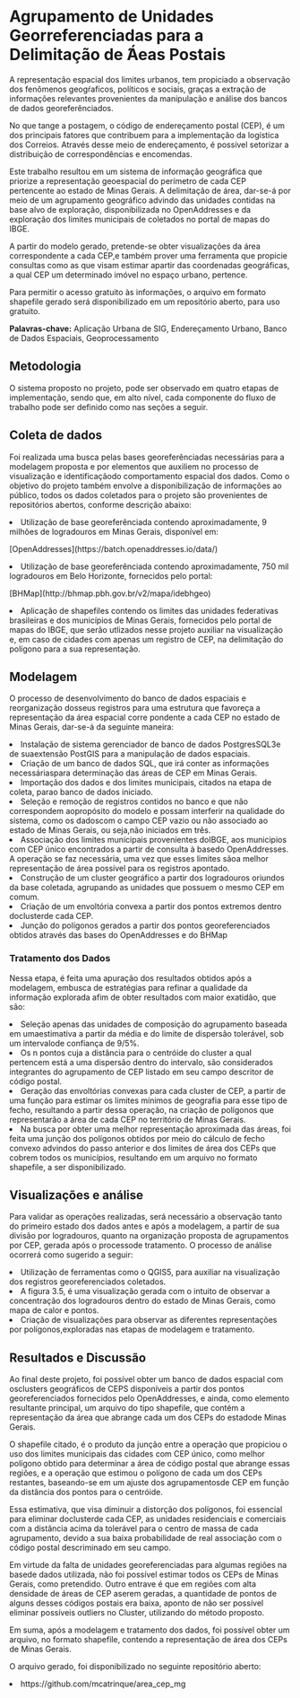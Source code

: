 # Agrupamento de Unidades Georreferenciadas para  a Delimitação de  ́Áeas Postais
<p> A representação espacial dos limites urbanos, tem propiciado a observação dos fenômenos geogŕaficos, políticos e sociais, graças a extração de informações relevantes provenientes da manipulação e análise dos bancos de dados georeferênciados. </p>

<p> No que tange a postagem, o código de endereçamento postal (CEP), é um dos principais fatores que contribuem para a implementação da logística dos Correios. Através desse meio de endereçamento, é possivel setorizar a distribuição de correspondências e encomendas. </p>

<p> Este trabalho resultou em um sistema de informação geográfica que priorize a representação geoespacial do perímetro de cada CEP pertencente ao estado de Minas Gerais. A delimitação de área, dar-se-á por meio de um agrupamento geográfico advindo das unidades contidas na base alvo de exploração, disponibilizada no OpenAddresses e da exploração dos limites municipais de coletados no portal de mapas do IBGE. </p>

<p> A partir do modelo gerado, pretende-se obter visualizações da área correspondente a cada CEP,e também prover uma ferramenta que propicie consultas como as que visam estimar apartir das coordenadas geográficas, a qual CEP um determinado imóvel no espaço urbano, pertence. </p>

<p> Para permitir o acesso gratuito às informações, o arquivo em formato shapefile gerado será disponibilizado em um repositório aberto, para uso gratuito. </p>
  
**Palavras-chave:** Aplicação Urbana de SIG, Endereçamento Urbano, Banco de Dados Espaciais, Geoprocessamento
  
  ## Metodologia
  O sistema proposto no projeto, pode ser observado em quatro etapas de implementação, sendo que, em alto nível, cada componente do fluxo de trabalho pode ser definido como nas seções a seguir.
  
 ## Coleta de dados
Foi realizada uma busca pelas bases georeferênciadas necessárias para a modelagem proposta e por elementos que auxiliem no processo de visualização e identificaçãodo comportamento espacial dos dados. Como o objetivo do projeto também envolve a disponibilização de informações ao público, todos os dados coletados para o projeto são provenientes de repositórios abertos, conforme descrição abaixo: 
 <li> Utilização de base georeferênciada contendo aproximadamente, 9 milhões de logradouros em Minas Gerais, disponível em:
  <p> [OpenAddresses](https://batch.openaddresses.io/data/)<p> </li>
 <li> Utilização de base georeferênciada contendo aproximadamente, 750 mil logradouros em Belo Horizonte, fornecidos pelo portal:
  <p> [BHMap](http://bhmap.pbh.gov.br/v2/mapa/idebhgeo)<p> </li>
 <li> Aplicação de shapefiles contendo os limites das unidades federativas brasileiras e dos municípios de Minas Gerais, fornecidos pelo portal de mapas do IBGE, que serão utlizados nesse projeto auxiliar na visualização e, em caso de cidades com apenas um registro de CEP, na delimitação do polígono para a sua representação. </li>
 
 ## Modelagem
O processo de desenvolvimento do banco de dados espaciais e reorganização dosseus registros para uma estrutura que favoreça a representação da área espacial corre pondente a cada CEP no estado de Minas Gerais, dar-se-á da seguinte maneira: 
<li> Instalação de sistema gerenciador de banco de dados PostgresSQL3e de suaextensão PostGIS para a manipulação de dados espaciais. </li>
<li> Criação de um banco de dados SQL, que irá conter as informações necessáriaspara determinação das áreas de CEP em Minas Gerais. </li>
<li> Importação dos dados e dos limites municipais, citados na etapa de coleta, parao banco de dados iniciado. </li>
<li> Seleção e remoção de registros contidos no banco e que não correspondem aopropósito do modelo e possam interferir na qualidade do sistema, como os dadoscom o campo CEP vazio ou não associado ao estado de Minas Gerais, ou seja,não iniciados em três. </li>
<li> Associação dos limites municipais provenientes doIBGE, aos municipios com CEP único encontrados a partir de consulta à basedo OpenAddresses. A operação se faz necessária, uma vez que esses limites sãoa melhor representação de área possível para os registros apontado. </li>
<li> Construção de um cluster geográfico a partir dos logradouros oriundos da base coletada, agrupando as unidades que possuem o mesmo CEP em comum. </li>
<li> Criação de um envoltória convexa a partir dos pontos extremos dentro doclusterde cada CEP. </li>
<li> Junção do polígonos gerados a partir dos pontos georeferenciados obtidos através das bases do OpenAddresses e do BHMap </li>

### Tratamento dos Dados
Nessa etapa, é feita uma apuração dos resultados obtidos após a modelagem, embusca de estratégias para refinar a qualidade da informação explorada afim de obter resultados com maior exatidão, que são: 
<li> Seleção apenas das unidades de composição do agrupamento baseada em umaestimativa a partir da média e do limite de dispersão tolerável, sob um intervalode confiança de 9/5%. </li>
<li> Os n pontos cuja a distância para o centróide do cluster a qual pertencem está a uma dispersão dentro do intervalo, são considerados integrantes do agrupamento de CEP listado em seu campo descritor de código postal. </li>
<li> Geração das envoltórias convexas para cada cluster de CEP, a partir de uma função para estimar os limites mínimos de geografia para esse tipo de fecho, resultando a partir dessa operação, na criação de polígonos que representarão a área de cada CEP no território de Minas Gerais. </li>
<li> Na busca por obter uma melhor representação aproximada das áreas, foi feita uma junção dos polígonos obtidos por meio do cálculo de fecho convexo advindos do passo anterior e dos limites de área dos CEPs que cobrem todos os municípios, resultando em um arquivo no formato shapefile, a ser disponibilizado. </li>

## Visualizações e análise
Para validar as operações realizadas, será necessário a observação tanto do primeiro estado dos dados antes e após a modelagem, a partir de sua divisão por logradouros, quanto na organização proposta de agrupamentos por CEP, gerada após o processode tratamento. O processo de análise ocorrerá como sugerido a seguir:
<li> Utilização de ferramentas como o QGIS5, para auxiliar na visualização dos registros georeferenciados coletados. </li>
<li> A figura 3.5, é uma visualização gerada com o intuito de observar a concentração dos logradouros dentro do estado de Minas Gerais, como mapa de calor e pontos. </li>
<li> Criação de visualizações para observar as diferentes representações por polígonos,exploradas nas etapas de modelagem e tratamento. </li>

## Resultados e Discussão
<p> Ao final deste projeto, foi possível obter um banco de dados espacial com osclusters geográficos de CEPS disponíveis a partir dos pontos georeferenciados fornecidos pelo OpenAddresses, e ainda, como elemento resultante principal, um arquivo do tipo shapefile, que contém a representação da área que abrange cada um dos CEPs do estadode Minas Gerais. </p>
<p> O shapefile citado, é o produto da junção entre a operação que propiciou o uso dos limites municipais das cidades com CEP único, como melhor polígono obtido para determinar a área de código postal que abrange essas regiões, e a operação que estimou o polígono de cada um dos CEPs restantes, baseando-se em um ajuste dos agrupamentosde CEP em função da distância dos pontos para o centróide. </p>
<p> Essa estimativa, que visa diminuir a distorção dos polígonos, foi essencial para eliminar doclusterde cada CEP, as unidades residenciais e comerciais com a distância acima da tolerável para o centro de massa de cada agrupamento, devido a sua baixa probabilidade de real associação com o código postal descriminado em seu campo. </p>
<p> Em virtude da falta de unidades georeferenciadas para algumas regiões na basede dados utilizada, não foi possível estimar todos os CEPs de Minas Gerais, como pretendido. Outro entrave é que em regiões com alta densidade de áreas de CEP aserem geradas, a quantidade de pontos de alguns desses códigos postais era baixa, aponto de não ser possível eliminar possíveis outliers no Cluster, utilizando do método proposto. </p>
<p> Em suma, após a modelagem e tratamento dos dados, foi possível obter um arquivo, no formato shapefile, contendo a representação de área dos CEPs de Minas Gerais. </p>
 <p> O arquivo gerado, foi disponibilizado no seguinte repositório aberto: </p>
 <li> https://github.com/mcatrinque/area_cep_mg </li>
